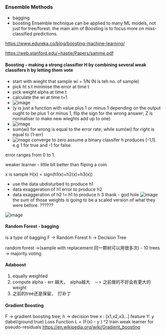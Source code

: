 ### Ensemble Methods
- bagging
- boosting
Ensemble technique can be applied to many ML models, not just for tree/forest. the main aim of Boosting is to focus more on miss-classified predictions.

https://www.edureka.co/blog/boosting-machine-learning/

https://web.stanford.edu/~hastie/Papers/samme.pdf


#### Boosting - making a strong classifier H by combining several weak classifers h by letting them vote
- start with wieght that sample wi = 1/N (N is teh no. of sample)
- pick ht s.t minimise the error at time t 
- pick weight alpha at time t 
- calculate the wi at time t+1 
- ![image](https://user-images.githubusercontent.com/90355504/145109020-c8e515c6-dd5b-486f-8a8a-ca11a990bcf9.png)
- (y is just a function with value plus 1 or minus 1 depending on the output ought to be plus 1 or minus 1, flip the sign for the wrong answer; Z is normaliser to make new wieghts add up to one)
- ![image](https://user-images.githubusercontent.com/90355504/145114571-eb5abab4-dece-4437-930f-9886b7c587cc.png)
- sum(wi) for wrong is equal to the error rate; while sum(wi) for right is equal to (1-err)
- ![image](https://user-images.githubusercontent.com/90355504/145112632-3e11998b-0e0a-40fe-bf7d-d208b7ff42bf.png)
converge to zero 
assume a binary classifer h produces [-1,1]. e.g 1 for true and -1 for false

error ranges from 0 to 1. 

weaker learner - little bit better than fliping a coin

x is sample H(x) = sign(h1(x)+h2(x)+h3(x))
- use the data ubdisturbed to produce h1
- data exaggeration of h1 error to produce h2
- data exaggeration of h2 != h1 to produce h 3 
thank - god hole 
![image](https://user-images.githubusercontent.com/90355504/145116014-8338f5b8-65f4-4e60-85ff-3007515510d8.png)
the sum of those weights is going to be a scaled version of what they were before. ?????? 

![image](https://user-images.githubusercontent.com/90355504/145116236-9fa0ef81-0a7a-49a3-991b-7f9d9e40df8a.png)



#### Random Forest - bagging
is a type of bagging 
F -> Random Forest 
h -> Decision Tree

random forest ->(sample with replacement 同一颗树可以用很多次) -  10 trees -> majority voting

#### Adaboost
1. equally weighted 
2. compute alpha - err 越大，　alpha越大　－> 之前做的不好会有更大的weight
3. 之前的tree还是保留，　打补丁

#### Gradient Boosting 
F -> gradient boosting tree; h -> decision tree
x : [x1,x2,x3...] feature Y: y (label/ground true)
Loss Function L = (F(x) - y ) ^2
train weak learner for pseudo-residuals
https://en.wikipedia.org/wiki/Gradient_boosting

